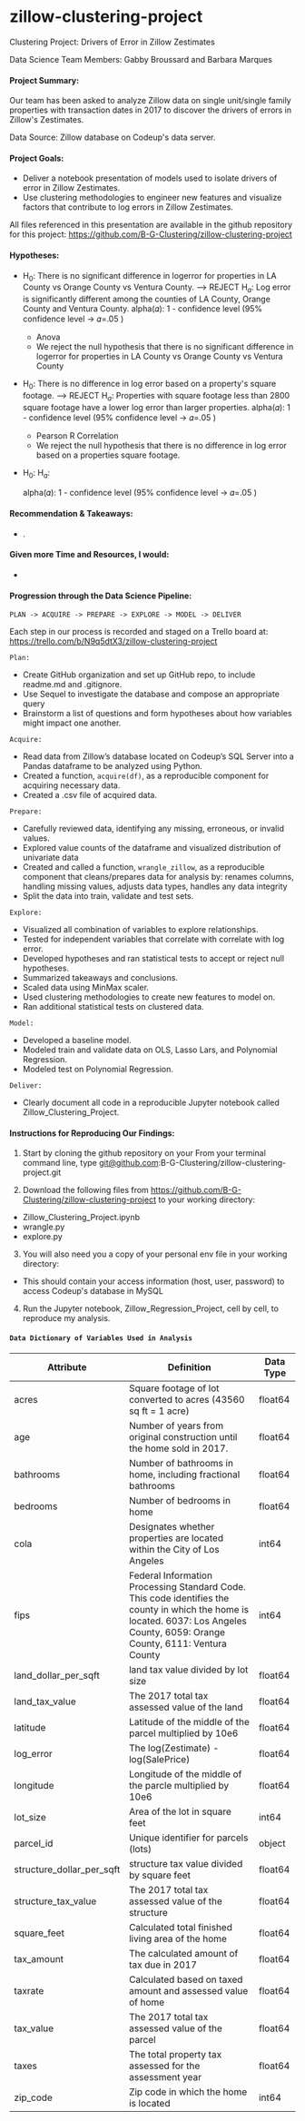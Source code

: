 # zillow-clustering-project

Clustering Project: Drivers of Error in Zillow Zestimates

Data Science Team Members: Gabby Broussard and Barbara Marques

#### Project Summary:

Our team has been asked to analyze Zillow data on single unit/single family properties with transaction dates in 2017 to discover the drivers of errors in Zillow's Zestimates. 

Data Source: Zillow database on Codeup's data server.

#### Project Goals: 
- Deliver a notebook presentation of models used to isolate drivers of error in Zillow Zestimates.
- Use clustering methodologies to engineer new features and visualize factors that contribute to log errors in Zillow Zestimates.

All files referenced in this presentation are available in the github repository for this project: https://github.com/B-G-Clustering/zillow-clustering-project

#### Hypotheses:

- H$_{0}$: There is no significant difference in logerror for properties in LA County vs Orange County vs Ventura County.  --> REJECT
  H$_{a}$: Log error is significantly different among the counties of LA County, Orange County and Ventura County.
  alpha(𝛼): 1 - confidence level (95% confidence level -> 𝛼=.05 )
    - Anova
    - We reject the null hypothesis that there is no significant difference in logerror for properties in LA County vs Orange County vs Ventura County
    
- H$_{0}$: There is no difference in log error based on a property's square footage. --> REJECT
  H$_{a}$: Properties with square footage less than 2800 square footage have a lower log error than larger properties.
  alpha(𝛼): 1 - confidence level (95% confidence level -> 𝛼=.05 )
    - Pearson R Correlation
    - We reject the null hypothesis that there is no difference in log error based on a properties square footage.
    
    
- H$_{0}$:
  H$_{a}$:
  
  alpha(𝛼): 1 - confidence level (95% confidence level -> 𝛼=.05 )



#### Recommendation & Takeaways:

- .

#### Given more Time and Resources, I would:
- 





#### Progression through the Data Science Pipeline: 
``` PLAN -> ACQUIRE -> PREPARE -> EXPLORE -> MODEL -> DELIVER ```

Each step in our process is recorded and staged on a Trello board at: https://trello.com/b/N9q5dtX3/zillow-clustering-project

```Plan:```
- Create GitHub organization and set up GitHub repo, to include readme.md and .gitignore.
- Use Sequel to investigate the database and compose an appropriate query
- Brainstorm a list of questions and form hypotheses about how variables might impact one another. 

```Acquire:```
- Read data from Zillow’s database located on Codeup’s SQL Server into a Pandas dataframe to be analyzed using Python.
- Created a function, ```acquire(df)```, as a reproducible component for acquiring necessary data.
- Created a .csv file of acquired data.

```Prepare:```
- Carefully reviewed data, identifying any missing, erroneous, or invalid values. 
- Explored value counts of the dataframe and visualized distribution of univariate data 
- Created and called a function, ```wrangle_zillow```, as a reproducible component that cleans/prepares data for analysis by: renames columns, handling missing values, adjusts data types, handles any data integrity
- Split the data into train, validate and test sets.


```Explore:```
- Visualized all combination of variables to explore relationships.
- Tested for independent variables that correlate with correlate with log error.
- Developed hypotheses and ran statistical tests to accept or reject null hypotheses.
- Summarized takeaways and conclusions.
- Scaled data using MinMax scaler.
- Used clustering methodologies to create new features to model on.
- Ran additional statistical tests on clustered data.

```Model:``` 
- Developed a baseline model.
- Modeled train and validate data on OLS, Lasso Lars, and Polynomial Regression. 
- Modeled test on Polynomial Regression.


```Deliver:```
- Clearly document all code in a reproducible Jupyter notebook called Zillow_Clustering_Project.


#### Instructions for Reproducing Our Findings:

1.  Start by cloning the github repository on your From your terminal command line, type git@github.com:B-G-Clustering/zillow-clustering-project.git

2.  Download the following files from https://github.com/B-G-Clustering/zillow-clustering-project to your working directory:  
 - Zillow_Clustering_Project.ipynb
 - wrangle.py
 - explore.py
  
3.  You will also need you a copy of your personal env file in your working directory:
 - This should contain your access information (host, user, password) to access Codeup's database in MySQL

4. Run the Jupyter notebook, Zillow_Regression_Project, cell by cell, to reproduce my analysis.


#### ```Data Dictionary of Variables Used in Analysis```

| Attribute | Definition | Data Type |
| ----- | ----- | ----- |
|acres|Square footage of lot converted to acres (43560 sq ft = 1 acre)|float64|
|age|Number of years from original construction until the home sold in 2017.| float64 |
|bathrooms| Number of bathrooms in home, including fractional bathrooms | float64 |
|bedrooms|Number of bedrooms in home| float64 |
|cola|Designates whether properties are located within the City of Los Angeles|int64|
|fips|Federal Information Processing Standard Code. This code identifies the county in which the home is located. 6037: Los Angeles County, 6059: Orange County, 6111: Ventura County|int64 |
|land_dollar_per_sqft|land tax value divided by lot size|float64|
|land_tax_value| The 2017 total tax assessed value of the land|float64|
|latitude| Latitude of the middle of the parcel multiplied by 10e6|float64 |
|log_error| The log(Zestimate) - log(SalePrice)  |  float64  |
|longitude| Longitude of the middle of the parcle multiplied by 10e6|float64|
|lot_size|Area of the lot in square feet| int64 |
|parcel_id| Unique identifier for parcels (lots) | object |
|structure_dollar_per_sqft|structure tax value divided by square feet|float64|
|structure_tax_value| The 2017 total tax assessed value of the structure|float64|
|square_feet|Calculated total finished living area of the home| float64|
|tax_amount|The calculated amount of tax due in 2017|float64|
|taxrate| Calculated based on taxed amount and assessed value of home |float64|
|tax_value| The 2017 total tax assessed value of the parcel | float64 |
|taxes|The total property tax assessed for the assessment year|float64|
|zip_code| Zip code in which the home is located| int64 |

 




